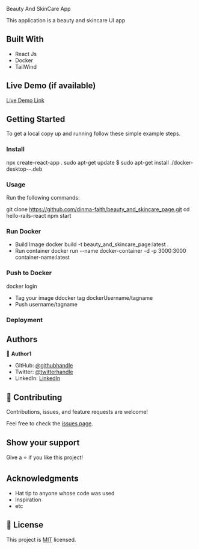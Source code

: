 Beauty And SkinCare App

This application is a beauty and skincare UI app

## Built With

- React Js
- Docker
- TailWind

## Live Demo (if available)

[Live Demo Link](https://livedemo.com)


## Getting Started

To get a local copy up and running follow these simple example steps.

### Install
  npx create-react-app .
  sudo apt-get update
  $ sudo apt-get install ./docker-desktop-<version>-<arch>.deb

### Usage
Run the following commands:
  
  git clone https://github.com/dinma-faith/beauty_and_skincare_page.git
  cd hello-rails-react
  npm start

### Run Docker
- Build Image
  docker build -t beauty_and_skincare_page:latest .
- Run container
  docker run --name docker-container -d -p 3000:3000 container-name:latest
  
### Push to Docker
  docker login
- Tag your image
  ddocker tag <tag-name> dockerUsername/tagname
- Push username/tagname
  
### Deployment



## Authors

👤 **Author1**

- GitHub: [@githubhandle](https://www.github.com/dinma-faith)
- Twitter: [@twitterhandle](https://twitter.com/p_phayte)
- LinkedIn: [LinkedIn](https://www.linkedin.com/in/chidinma-faith/)

## 🤝 Contributing

Contributions, issues, and feature requests are welcome!

Feel free to check the [issues page](../../issues/).

## Show your support

Give a ⭐️ if you like this project!

## Acknowledgments

- Hat tip to anyone whose code was used
- Inspiration
- etc

## 📝 License

This project is [MIT](./MIT.md) licensed.
